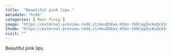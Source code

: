 ```yaml
---
title:  "Beautiful pink lips."
metadate: "hide"
categories: [ Rear Pussy ]
image: "https://external-preview.redd.it/mouD5Ewx-H3Uv-th9CqqZocKuQck5rAM06etgeFat8I.jpg?auto=webp&s=da7d64cf03fc9a6c9167e9af5ae2fc63ded574d0"
thumb: "https://external-preview.redd.it/mouD5Ewx-H3Uv-th9CqqZocKuQck5rAM06etgeFat8I.jpg?width=960&crop=smart&auto=webp&s=eaede933fd2fd447917067ea21acaa4d430bfe74"
visit: ""
---
```

Beautiful pink lips.

